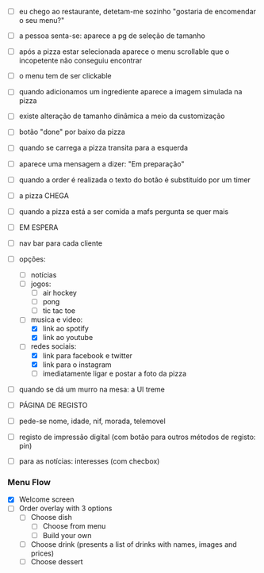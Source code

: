 * [ ] eu chego ao restaurante, detetam-me sozinho "gostaria de encomendar o seu menu?"

* [ ] a pessoa senta-se: aparece a pg de seleção de tamanho
* [ ] após a pizza estar selecionada aparece o menu scrollable que o incopetente não conseguiu encontrar
* [ ] o menu tem de ser clickable
* [ ] quando adicionamos um ingrediente aparece a imagem simulada na pizza
* [ ] existe alteração de tamanho dinâmica a meio da customização
* [ ] botão "done" por baixo da pizza
* [ ] quando se carrega a pizza transita para a esquerda
* [ ] aparece uma mensagem a dizer: "Em preparação"
* [ ] quando a order é realizada o texto do botão é substituído por um timer

* [ ] a pizza CHEGA
* [ ] quando a pizza está a ser comida a mafs pergunta se quer mais

* [ ] EM ESPERA
* [ ] nav bar para cada cliente
* [ ] opções:
	* [ ] notícias
	* [ ] jogos:
		* [ ] air hockey
		* [ ] pong
		* [ ] tic tac toe
	* [ ] musica e video:
		* [x] link ao spotify
		* [x] link ao youtube
	* [ ] redes sociais:
		* [x] link para facebook e twitter
		* [x] link para o instagram
		* [ ] imediatamente ligar e postar a foto da pizza

* [ ] quando se dá um murro na mesa: a UI treme

* [ ] PÁGINA DE REGISTO
* [ ] pede-se nome, idade, nif, morada, telemovel
* [ ] registo de impressão digital (com botão para outros métodos de registo: pin)
* [ ] para as notícias: interesses (com checbox)

### Menu Flow
* [x] Welcome screen
* [ ] Order overlay with 3 options
	* [ ] Choose dish
		* [ ] Choose from menu
		* [ ] Build your own
	* [ ] Choose drink (presents a list of drinks with names, images and prices)
	* [ ] Choose dessert
